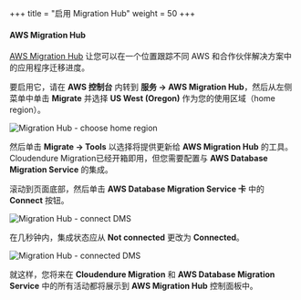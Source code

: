 +++
title = "启用 Migration Hub"
weight = 50
+++

#### AWS Migration Hub

<a href="https://aws.amazon.com/cn/migration-hub/" target="_blank">AWS Migration Hub</a> 让您可以在一个位置跟踪不同 AWS 和合作伙伴解决方案中的应用程序迁移进度。

要启用它，请在 **AWS 控制台** 内转到 **服务 -> AWS Migration Hub**，然后从左侧菜单中单击 **Migrate** 并选择 **US West (Oregon)** 作为您的使用区域（home region）。

![Migration Hub - choose home region](/intro/migration-hub-choose-home-region.zh.png)

然后单击 **Migrate -> Tools** 以选择将提供更新给 **AWS Migration Hub** 的工具。Cloudendure Migration已经开箱即用，但您需要配置与 **AWS Database Migration Service** 的集成。

滚动到页面底部，然后单击 **AWS Database Migration Service 卡** 中的 **Connect** 按钮。

![Migration Hub - connect DMS](/intro/migration-hub-connect-dms.zh.png)

在几秒钟内，集成状态应从 **Not connected** 更改为 **Connected**。

![Migration Hub - connected DMS](/intro/migration-hub-connect-dms-connected.zh.png)

就这样，您将来在 **Cloudendure Migration** 和 **AWS Database Migration Service** 中的所有活动都将展示到 **AWS Migration Hub** 控制面板中。
